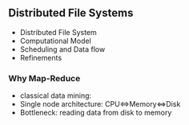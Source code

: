 ## Distributed File Systems
* Distributed File System
* Computational Model
* Scheduling and Data flow
* Refinements

### Why Map-Reduce
* classical data mining:
 * Single node architecture: CPU<=>Memory<=>Disk
 * Bottleneck: reading data from disk to memory
